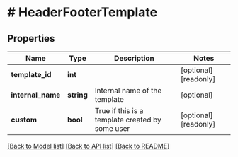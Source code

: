 # # HeaderFooterTemplate

## Properties

Name | Type | Description | Notes
------------ | ------------- | ------------- | -------------
**template_id** | **int** |  | [optional] [readonly]
**internal_name** | **string** | Internal name of the template | [optional]
**custom** | **bool** | True if this is a template created by some user | [optional] [readonly]

[[Back to Model list]](../../README.md#models) [[Back to API list]](../../README.md#endpoints) [[Back to README]](../../README.md)

